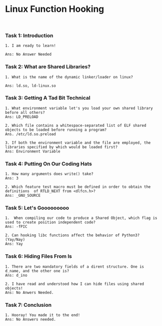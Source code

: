# Linux Function Hooking

<br/>

### Task 1: Introduction

```
1. I am ready to learn!

Ans: No Answer Needed

```

### Task 2: What are Shared Libraries?

```
1. What is the name of the dynamic linker/loader on linux?

Ans: ld.so, ld-linux.so

```

### Task 3: Getting A Tad Bit Technical

```
1. What environment variable let's you load your own shared library before all others?
Ans: LD_PRELOAD

2. Which file contains a whitespace-separated list of ELF shared objects to be loaded before running a program?
Ans. /etc/ld.so.preload

3. If both the environment variable and the file are employed, the libraries specified by which would be loaded first?
Ans: Environment Variable

```

### Task 4: Putting On Our Coding Hats

```
1. How many arguments does write() take?
Ans: 3

2. Which feature test macro must be defined in order to obtain the  definitions  of RTLD_NEXT from <dlfcn.h>?
Ans: _GNU_SOURCE

```

### Task 5: Let's Gooooooooo

```
1.  When compiling our code to produce a Shared Object, which flag is used to create position independent code?
Ans: -fPIC

2. Can hooking libc functions affect the behavior of Python3? (Yay/Nay)
Ans: Yay

```

### Task 6: Hiding Files From ls

```
1. There are two mandatory fields of a dirent structure. One is d_name, and the other one is?
Ans: d_ino

2. I have read and understood how I can hide files using shared objects!
Ans: No Anwers Needed.

```

### Task 7: Conclusion

```
1. Hooray! You made it to the end!
Ans: No Answers needed.

```
